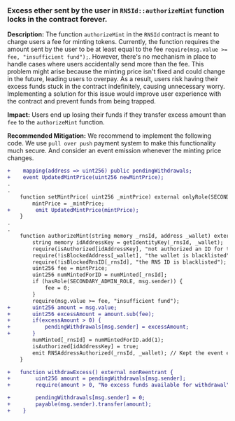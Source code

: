 
### Excess ether sent by the user in `RNSId::authorizeMint` function locks in the contract forever.

**Description:** The function `authorizeMint` in the `RNSId` contract is meant to charge users a fee for minting tokens. Currently, the function requires the amount sent by the user to be at least equal to the fee `require(msg.value >= fee, "insufficient fund");`. However, there's no mechanism in place to handle cases where users accidentally send more than the fee. This problem might arise because the minting price isn't fixed and could change in the future, leading users to overpay.
As a result, users risk having their excess funds stuck in the contract indefinitely, causing unnecessary worry. Implementing a solution for this issue would improve user experience with the contract and prevent funds from being trapped.

**Impact:** Users end up losing their funds if they transfer excess amount than `fee` to the `authorizeMint` function. 

**Recommended Mitigation:** We recommend to implement the following code. We use `pull over push` payment system to make this functionality much secure. And consider an event emission whenever the minting price changes.

```diff
+    mapping(address => uint256) public pendingWithdrawals;
+    event UpdatedMintPrice(uint256 newMintPrice);
.
.
    function setMintPrice( uint256 _mintPrice) external onlyRole(SECONDARY_ADMIN_ROLE) { 
        mintPrice = _mintPrice;
+        emit UpdatedMintPrice(mintPrice);
    }
.
.
    function authorizeMint(string memory _rnsId, address _wallet) external payable nonReentrant {
        string memory idAddressKey = getIdentityKey(_rnsId, _wallet);
        require(isAuthorized[idAddressKey], "not authorized an ID for the address");
        require(!isBlockedAddress[_wallet], "the wallet is blacklisted");
        require(!isBlockedRnsID[_rnsId], "the RNS ID is blacklisted");
        uint256 fee = mintPrice;
        uint256 numMintedForID = numMinted[_rnsId];
        if (hasRole(SECONDARY_ADMIN_ROLE, msg.sender)) {
            fee = 0;
        }
        require(msg.value >= fee, "insufficient fund");
+       uint256 amount = msg.value;
+       uint256 excessAmount = amount.sub(fee);
+       if(excessAmount > 0) {
+           pendingWithdrawals[msg.sender] = excessAmount;
+       } 
        numMinted[_rnsId] = numMintedForID.add(1);
        isAuthorized[idAddressKey] = true;
        emit RNSAddressAuthorized(_rnsId, _wallet); // Kept the event emission
    }

+   function withdrawExcess() external nonReentrant {
+        uint256 amount = pendingWithdrawals[msg.sender];
+        require(amount > 0, "No excess funds available for withdrawal");

+        pendingWithdrawals[msg.sender] = 0;
+        payable(msg.sender).transfer(amount);
+    }
```
